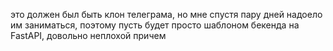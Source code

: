 это должен был быть клон телеграма, но мне спустя пару дней надоело им заниматься, поэтому пусть будет просто шаблоном
бекенда на FastAPI, довольно неплохой причем